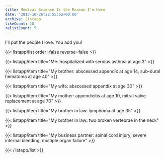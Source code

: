 ```yaml
---
title: Medical Science Is the Reason I'm Here
date: '2015-10-26T22:55:52+00:00'
archive: listapp
likeCount: 18
relistCount: 5
---
```


I'll put the people I love. You add you!

<!--more-->

{{< listapp/list order=false reverse=false >}}

   {{< listapp/item title="Me: hospitalized with serious asthma at age 3" >}}

   {{< listapp/item title="My brother: abscessed appendix at age 14, sub-dural hematoma at age 40" >}}

   {{< listapp/item title="My wife: abscessed appendix at age 30" >}}

   {{< listapp/item title="My mother: appendicitis at age 10, mitral valve replacement at age 70" >}}

   {{< listapp/item title="My brother in law: lymphoma at age 35" >}}

   {{< listapp/item title="My brother in law: two broken vertebrae in the neck" >}}

   {{< listapp/item title="My business partner: spinal cord injury, severe internal bleeding, multiple organ failure" >}}

{{< /listapp/list >}}
